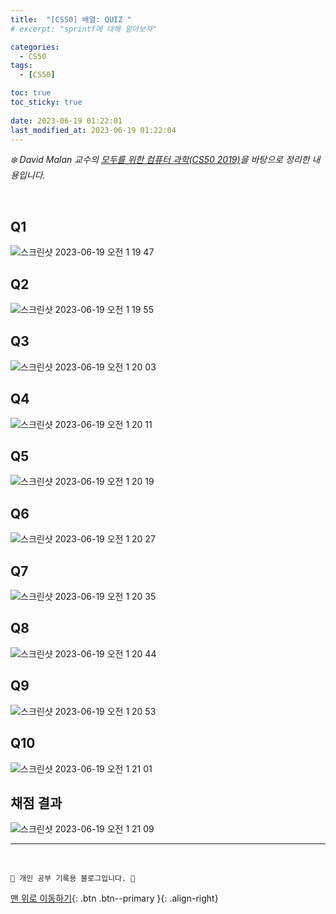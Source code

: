 ```yaml
---
title:  "[CS50] 배열: QUIZ "
# excerpt: "sprintf에 대해 알아보자"

categories:
  - CS50
tags:
  - [CS50]

toc: true
toc_sticky: true
 
date: 2023-06-19 01:22:01
last_modified_at: 2023-06-19 01:22:04
---
```



_❄️ David Malan 교수의 [모두를 위한 컴퓨터 과학(CS50 2019)](https://www.boostcourse.org/cs112/lecture/119003?isDesc=false)을 바탕으로 정리한 내용입니다._

<br>

## Q1
![스크린샷 2023-06-19 오전 1 19 47](https://github.com/minju412/jenkins-test/assets/59405576/ffbb16c6-a3f9-4e53-9a3d-57da50d0297b)

## Q2
![스크린샷 2023-06-19 오전 1 19 55](https://github.com/minju412/jenkins-test/assets/59405576/ab916957-f419-49c7-82a8-f7d345de5849)

## Q3
![스크린샷 2023-06-19 오전 1 20 03](https://github.com/minju412/jenkins-test/assets/59405576/b0dcc6e6-1a61-4c58-a3f8-bea425e2b9cf)

## Q4
![스크린샷 2023-06-19 오전 1 20 11](https://github.com/minju412/jenkins-test/assets/59405576/3a913e2c-6b5d-4362-912c-1475dac2484d)

## Q5
![스크린샷 2023-06-19 오전 1 20 19](https://github.com/minju412/jenkins-test/assets/59405576/8b5fbea1-40fe-4006-864c-3bd14643bd79)

## Q6
![스크린샷 2023-06-19 오전 1 20 27](https://github.com/minju412/jenkins-test/assets/59405576/1c34bb61-d0b4-415c-b778-43035acf0b75)

## Q7
![스크린샷 2023-06-19 오전 1 20 35](https://github.com/minju412/jenkins-test/assets/59405576/81cdce17-52bd-41d6-aa34-701f8f9581a0)

## Q8
![스크린샷 2023-06-19 오전 1 20 44](https://github.com/minju412/jenkins-test/assets/59405576/730dddc4-2609-49fe-a266-651e399f5a48)

## Q9
![스크린샷 2023-06-19 오전 1 20 53](https://github.com/minju412/jenkins-test/assets/59405576/292091ee-4bfd-4ff1-9624-48faff589b22)

## Q10
![스크린샷 2023-06-19 오전 1 21 01](https://github.com/minju412/jenkins-test/assets/59405576/3f651cf8-2a2b-466e-bbf9-7b2d00af9fdb)

## 채점 결과
![스크린샷 2023-06-19 오전 1 21 09](https://github.com/minju412/jenkins-test/assets/59405576/3c639a5c-d415-4b7d-800d-0d2ae0364118)










***
<br>


    💛 개인 공부 기록용 블로그입니다. 👻

[맨 위로 이동하기](#){: .btn .btn--primary }{: .align-right}